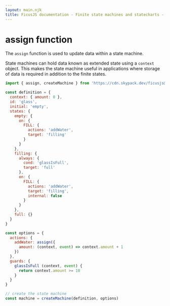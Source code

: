 ```yaml
---
layout: main.njk
title: FicusJS documentation - Finite state machines and statecharts - assign function
---
```

# assign function

The `assign` function is used to update data within a state machine.

State machines can hold data known as extended state using a `context` object. This makes the state machine useful in applications where storage of data is required in addition to the finite states.

```js
import { assign, createMachine } from 'https://cdn.skypack.dev/ficusjs@5/xstate-service'

const definition = {
  context: { amount: 0 },
  id: 'glass',
  initial: 'empty',
  states: {
    empty: {
      on: {
        FILL: {
          actions: 'addWater',
          target: 'filling'
        }
      }
    },
    filling: {
      always: {
        cond: 'glassIsFull',
        target: 'full'
      },
      on: {
        FILL: {
          actions: 'addWater',
          target: 'filling',
          internal: false
        }
      }
    },
    full: {}
  }
}

const options = {
  actions: {
    addWater: assign({
      amount: (context, event) => context.amount + 1
    })
  },
  guards: {
    glassIsFull (context, event) {
      return context.amount >= 10
    }
  }
}

// create the state machine
const machine = createMachine(definition, options)
```
